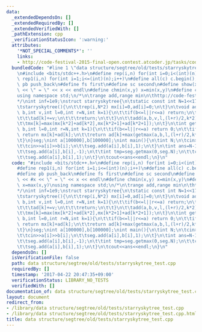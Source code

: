 ```yaml
---
data:
  _extendedDependsOn: []
  _extendedRequiredBy: []
  _extendedVerifiedWith: []
  _pathExtension: cpp
  _verificationStatusIcon: ':warning:'
  attributes:
    '*NOT_SPECIAL_COMMENTS*': ''
    links:
    - http://code-festival-2015-final-open.contest.atcoder.jp/tasks/codefestival_2015_final_d
  bundledCode: "#line 1 \"data structure/segtree/old/tests/starryskytree_test.cpp\"\
    \n#include <bits/stdc++.h>\n#define rep(i,n) for(int i=0;i<(int)(n);i++)\n#define\
    \ rep1(i,n) for(int i=1;i<=(int)(n);i++)\n#define all(c) c.begin(),c.end()\n#define\
    \ pb push_back\n#define fs first\n#define sc second\n#define show(x) cout << #x\
    \ << \" = \" << x << endl\n#define chmin(x,y) x=min(x,y)\n#define chmax(x,y) x=max(x,y)\n\
    using namespace std;\n/*\n\trange add,range min\n\thttp://code-festival-2015-final-open.contest.atcoder.jp/tasks/codefestival_2015_final_d\n\
    */\nint inf=1e9;\nstruct starryskytree{\n\tstatic const int N=1<<17;\n\tint mx[N*2],ad[N*2];\n\
    \tstarryskytree(){\n\t\trep(i,N*2) mx[i]=0,ad[i]=0;\n\t}\n\tvoid add(int a,int\
    \ b,int v,int l=0,int r=N,int k=1){\n\t\tif(b<=l||r<=a) return;\n\t\tif(a<=l&&r<=b){\n\
    \t\t\tad[k]+=v;\n\t\t\treturn;\n\t\t}\n\t\tadd(a,b,v,l,(l+r)/2,k*2);\n\t\tadd(a,b,v,(l+r)/2,r,k*2+1);\n\
    \t\tmx[k]=max(mx[k*2]+ad[k*2],mx[k*2+1]+ad[k*2+1]);\n\t}\n\tint getmax(int a,int\
    \ b,int l=0,int r=N,int k=1){\n\t\tif(b<=l||r<=a) return 0;\n\t\tif(a<=l&&r<=b)\
    \ return mx[k]+ad[k];\n\t\treturn ad[k]+max(getmax(a,b,l,(l+r)/2,k*2),getmax(a,b,(l+r)/2,r,k*2+1));\n\
    \t}\n}seg;\nint a[100000],b[100000];\nint main(){\n\tint N;\n\tcin>>N;\n\trep(i,N){\n\
    \t\tcin>>a[i]>>b[i];\n\t\tseg.add(a[i],b[i],1);\n\t}\n\tint ans=N-1;\n\trep(i,N){\n\
    \t\tseg.add(a[i],b[i],-1);\n\t\tint tmp=seg.getmax(0,seg.N);\n\t\tchmin(ans,tmp);\n\
    \t\tseg.add(a[i],b[i],1);\n\t}\n\tcout<<ans<<endl;\n}\n"
  code: "#include <bits/stdc++.h>\n#define rep(i,n) for(int i=0;i<(int)(n);i++)\n\
    #define rep1(i,n) for(int i=1;i<=(int)(n);i++)\n#define all(c) c.begin(),c.end()\n\
    #define pb push_back\n#define fs first\n#define sc second\n#define show(x) cout\
    \ << #x << \" = \" << x << endl\n#define chmin(x,y) x=min(x,y)\n#define chmax(x,y)\
    \ x=max(x,y)\nusing namespace std;\n/*\n\trange add,range min\n\thttp://code-festival-2015-final-open.contest.atcoder.jp/tasks/codefestival_2015_final_d\n\
    */\nint inf=1e9;\nstruct starryskytree{\n\tstatic const int N=1<<17;\n\tint mx[N*2],ad[N*2];\n\
    \tstarryskytree(){\n\t\trep(i,N*2) mx[i]=0,ad[i]=0;\n\t}\n\tvoid add(int a,int\
    \ b,int v,int l=0,int r=N,int k=1){\n\t\tif(b<=l||r<=a) return;\n\t\tif(a<=l&&r<=b){\n\
    \t\t\tad[k]+=v;\n\t\t\treturn;\n\t\t}\n\t\tadd(a,b,v,l,(l+r)/2,k*2);\n\t\tadd(a,b,v,(l+r)/2,r,k*2+1);\n\
    \t\tmx[k]=max(mx[k*2]+ad[k*2],mx[k*2+1]+ad[k*2+1]);\n\t}\n\tint getmax(int a,int\
    \ b,int l=0,int r=N,int k=1){\n\t\tif(b<=l||r<=a) return 0;\n\t\tif(a<=l&&r<=b)\
    \ return mx[k]+ad[k];\n\t\treturn ad[k]+max(getmax(a,b,l,(l+r)/2,k*2),getmax(a,b,(l+r)/2,r,k*2+1));\n\
    \t}\n}seg;\nint a[100000],b[100000];\nint main(){\n\tint N;\n\tcin>>N;\n\trep(i,N){\n\
    \t\tcin>>a[i]>>b[i];\n\t\tseg.add(a[i],b[i],1);\n\t}\n\tint ans=N-1;\n\trep(i,N){\n\
    \t\tseg.add(a[i],b[i],-1);\n\t\tint tmp=seg.getmax(0,seg.N);\n\t\tchmin(ans,tmp);\n\
    \t\tseg.add(a[i],b[i],1);\n\t}\n\tcout<<ans<<endl;\n}\n"
  dependsOn: []
  isVerificationFile: false
  path: data structure/segtree/old/tests/starryskytree_test.cpp
  requiredBy: []
  timestamp: '2017-04-22 20:47:35+09:00'
  verificationStatus: LIBRARY_NO_TESTS
  verifiedWith: []
documentation_of: data structure/segtree/old/tests/starryskytree_test.cpp
layout: document
redirect_from:
- /library/data structure/segtree/old/tests/starryskytree_test.cpp
- /library/data structure/segtree/old/tests/starryskytree_test.cpp.html
title: data structure/segtree/old/tests/starryskytree_test.cpp
---
```

